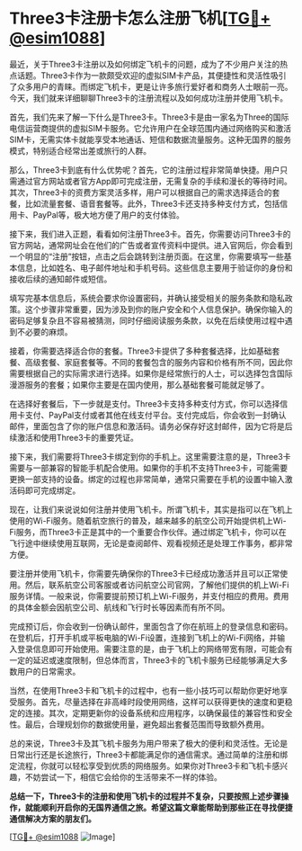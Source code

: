 # Three3卡注册卡怎么注册飞机[[TG💪+ @esim1088](https://t.me/s/esim1088)]

最近，关于Three3卡注册以及如何绑定飞机卡的问题，成为了不少用户关注的热点话题。Three3卡作为一款颇受欢迎的虚拟SIM卡产品，其便捷性和灵活性吸引了众多用户的青睐。而绑定飞机卡，更是让许多旅行爱好者和商务人士眼前一亮。今天，我们就来详细聊聊Three3卡的注册流程以及如何成功注册并使用飞机卡。

首先，我们先来了解一下什么是Three3卡。Three3卡是由一家名为Three的国际电信运营商提供的虚拟SIM卡服务。它允许用户在全球范围内通过网络购买和激活SIM卡，无需实体卡就能享受本地通话、短信和数据流量服务。这种无国界的服务模式，特别适合经常出差或旅行的人群。

那么，Three3卡到底有什么优势呢？首先，它的注册过程非常简单快捷。用户只需通过官方网站或者官方App即可完成注册，无需复杂的手续和漫长的等待时间。其次，Three3卡的资费方案灵活多样，用户可以根据自己的需求选择适合的套餐，比如流量套餐、语音套餐等。此外，Three3卡还支持多种支付方式，包括信用卡、PayPal等，极大地方便了用户的支付体验。

接下来，我们进入正题，看看如何注册Three3卡。首先，你需要访问Three3卡的官方网站，通常网址会在他们的广告或者宣传资料中提供。进入官网后，你会看到一个明显的“注册”按钮，点击之后会跳转到注册页面。在这里，你需要填写一些基本信息，比如姓名、电子邮件地址和手机号码。这些信息主要用于验证你的身份和接收后续的通知邮件或短信。

填写完基本信息后，系统会要求你设置密码，并确认接受相关的服务条款和隐私政策。这个步骤非常重要，因为涉及到你的账户安全和个人信息保护。确保你输入的密码足够复杂且不容易被猜测，同时仔细阅读服务条款，以免在后续使用过程中遇到不必要的麻烦。

接着，你需要选择适合你的套餐。Three3卡提供了多种套餐选择，比如基础套餐、高级套餐、家庭套餐等。不同的套餐包含的服务内容和价格有所不同，因此你需要根据自己的实际需求进行选择。如果你是经常旅行的人士，可以选择包含国际漫游服务的套餐；如果你主要是在国内使用，那么基础套餐可能就足够了。

在选择好套餐后，下一步就是支付。Three3卡支持多种支付方式，你可以选择信用卡支付、PayPal支付或者其他在线支付平台。支付完成后，你会收到一封确认邮件，里面包含了你的账户信息和激活码。请务必保存好这封邮件，因为它将是后续激活和使用Three3卡的重要凭证。

接下来，我们需要将Three3卡绑定到你的手机上。这里需要注意的是，Three3卡需要与一部兼容的智能手机配合使用。如果你的手机不支持Three3卡，可能需要更换一部支持的设备。绑定的过程也非常简单，通常只需要在手机的设置中输入激活码即可完成绑定。

现在，让我们来说说如何注册并使用飞机卡。所谓飞机卡，其实是指可以在飞机上使用的Wi-Fi服务。随着航空旅行的普及，越来越多的航空公司开始提供机上Wi-Fi服务，而Three3卡正是其中的一个重要合作伙伴。通过绑定飞机卡，你可以在飞行途中继续使用互联网，无论是查阅邮件、观看视频还是处理工作事务，都非常方便。

要注册并使用飞机卡，你需要先确保你的Three3卡已经成功激活并且可以正常使用。然后，联系航空公司客服或者访问航空公司官网，了解他们提供的机上Wi-Fi服务详情。一般来说，你需要提前预订机上Wi-Fi服务，并支付相应的费用。费用的具体金额会因航空公司、航线和飞行时长等因素而有所不同。

完成预订后，你会收到一份确认邮件，里面包含了你在航班上的登录信息和密码。在登机后，打开手机或平板电脑的Wi-Fi设置，连接到飞机上的Wi-Fi网络，并输入登录信息即可开始使用。需要注意的是，由于飞机上的网络带宽有限，可能会有一定的延迟或速度限制，但总体而言，Three3卡的飞机卡服务已经能够满足大多数用户的日常需求。

当然，在使用Three3卡和飞机卡的过程中，也有一些小技巧可以帮助你更好地享受服务。首先，尽量选择在非高峰时段使用网络，这样可以获得更快的速度和更稳定的连接。其次，定期更新你的设备系统和应用程序，以确保最佳的兼容性和安全性。最后，合理规划你的数据使用量，避免超出套餐范围而导致额外费用。

总的来说，Three3卡及其飞机卡服务为用户带来了极大的便利和灵活性。无论是日常出行还是长途旅行，Three3卡都能满足你的通信需求。通过简单的注册和绑定流程，你就可以轻松享受到优质的网络服务。如果你对Three3卡和飞机卡感兴趣，不妨尝试一下，相信它会给你的生活带来不一样的体验。

**总结一下，Three3卡的注册和使用飞机卡的过程并不复杂，只要按照上述步骤操作，就能顺利开启你的无国界通信之旅。希望这篇文章能帮助到那些正在寻找便捷通信解决方案的朋友们。**

[[TG💪+ @esim1088](https://t.me/s/esim1088) ![Image](https://i.postimg.cc/4NQfJmqS/Snipaste-2025-05-13-00-14-12.png)]